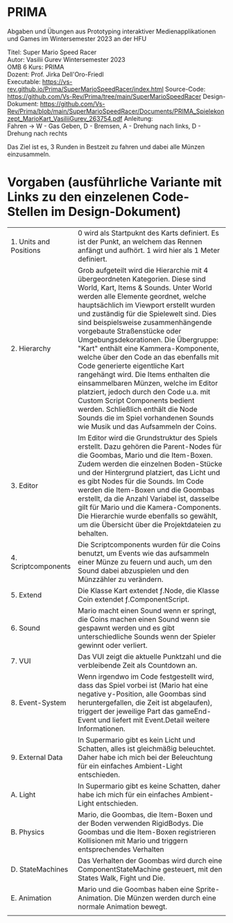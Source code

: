 # PRIMA
Abgaben und Übungen aus Prototyping interaktiver Medienapplikationen und Games im Wintersemester 2023 an der HFU 


Titel: Super Mario Speed Racer  
Autor: Vasilii Gurev 
Wintersemester 2023  
OMB 6
Kurs: PRIMA  
Dozent: Prof. Jirka Dell'Oro-Friedl  
Executable: https://vs-rev.github.io/Prima/SuperMarioSpeedRacer/index.html 
Source-Code: https://github.com/Vs-Rev/Prima/tree/main/SuperMarioSpeedRacer
Design-Dokument: https://github.com/Vs-Rev/Prima/blob/main/SuperMarioSpeedRacer/Documents/PRIMA_Spielekonzept_MarioKart_VasiliiGurev_263754.pdf
Anleitung:   
Fahren -> W - Gas Geben, D - Bremsen, A - Drehung nach links, D - Drehung nach rechts

Das Ziel ist es, 3 Runden in Bestzeit zu fahren und dabei alle Münzen einzusammeln.    


Vorgaben (ausführliche Variante mit Links zu den einzelenen Code-Stellen im Design-Dokument)
============================================

|                         |                                                                                                                                                                                                                                                                                                                                                                                          |
|-------------------------|------------------------------------------------------------------------------------------------------------------------------------------------------------------------------------------------------------------------------------------------------------------------------------------------------------------------------------------------------------------------------------------|
|  1. Units and Positions | 0 wird als Startpuknt des Karts definiert. Es ist der Punkt, an welchem das Rennen anfängt und aufhört. 1 wird hier als 1 Meter definiert.                                                                                                                   |
|  2. Hierarchy           | Grob aufgeteilt wird die Hierarchie mit 4 übergeordneten Kategorien. Diese sind World, Kart, Items & Sounds. Unter World werden alle Elemente geordnet, welche hauptsächlich im Viewport erstellt wurden und zuständig für die Spielewelt sind. Dies sind beispielsweise zusammenhängende vorgebaute Straßenstücke oder Umgebungsdekorationen. Die Übergruppe: "Kart" enthält eine Kammera-Komponente, welche über den Code an das ebenfalls mit Code generierte eigentliche Kart rangehängt wird. Die Items enthalten die einsammelbaren Münzen, welche im Editor platziert, jedoch durch den Code u.a. mit Custom Script Components bedient werden. Schließlich enthält die Node Sounds die im Spiel vorhandenen Sounds wie Musik und das Aufsammeln der Coins.|
| 3. Editor               | Im Editor wird die Grundstruktur des Spiels erstellt. Dazu gehören die Parent-Nodes für die Goombas, Mario und die Item-Boxen. Zudem werden die einzelnen Boden-Stücke und der Hintergrund platziert, das Licht und es gibt Nodes für die Sounds. Im Code werden die Item-Boxen und die Goombas erstellt, da die Anzahl Variabel ist, dasselbe gilt für Mario und die Kamera-Components. Die Hierarchie wurde ebenfalls so gewählt, um die Übersicht über die Projektdateien zu behalten. |
| 4. Scriptcomponents     | Die Scriptcomponents wurden für die Coins benutzt, um Events wie das aufsammeln einer Münze zu feuern und auch, um den Sound dabei abzuspielen und den Münzzähler zu verändern. |
| 5. Extend               | Die Klasse Kart extendet ƒ.Node, die Klasse Coin extendet ƒ.ComponentScript.                                                                                                                                                                                                                                                                             |
|  6. Sound               | Mario macht einen Sound wenn er springt, die Coins machen einen Sound wenn sie gespawnt werden und es gibt unterschiedliche Sounds wenn der Spieler gewinnt oder verliert.                                                                                                                                                                                                               |
| 7. VUI                  | Das VUI zeigt die aktuelle Punktzahl und die verbleibende Zeit als Countdown an.                                                                                                                                                                                                                                                                                                         |
| 8. Event-System         | Wenn irgendwo im Code festgestellt wird, dass das Spiel vorbei ist (Mario hat eine negative y-Position, alle Goombas sind heruntergefallen, die Zeit ist abgelaufen), triggert der jeweilige Part das gameEnd-Event und liefert mit Event.Detail weitere Informationen.                                                                                                                  |
| 9. External Data        | In Supermario gibt es kein Licht und Schatten, alles ist gleichmäßig beleuchtet. Daher habe ich mich bei der Beleuchtung für ein einfaches Ambient-Light entschieden.                                                                                                                                                                                                                    |
| A. Light                | In Supermario gibt es keine Schatten, daher habe ich mich für ein einfaches Ambient-Light entschieden.                                                                                                                                                                                                                                                                                   |
| B. Physics              | Mario, die Goombas, die Item-Boxen und der Boden verwenden RigidBodys. Die Goombas und die Item-Boxen registrieren Kollisionen mit Mario und triggern entsprechendes Verhalten                                                                                                                                                                                                           |
| D. StateMachines        | Das Verhalten der Goombas wird durch eine ComponentStateMachine gesteuert, mit den States Walk, Fight und Die.                                                                                                                                                                                                                                                                           |
| E. Animation            | Mario und die Goombas haben eine Sprite-Animation. Die Münzen werden durch eine normale Animation bewegt.                                                                                                                                                                                                                                                                                |
|                         |                                                                                                                                                                                                                                                                                                                                                                                          |
